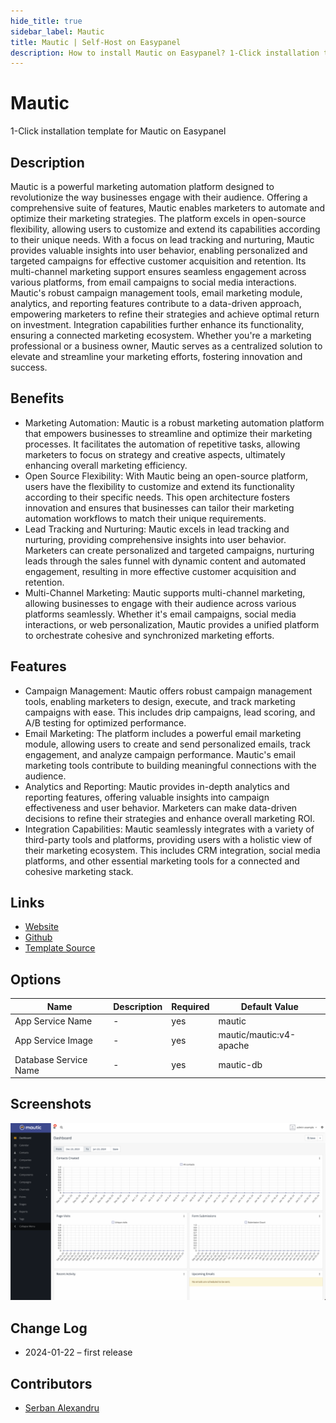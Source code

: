 ```yaml
---
hide_title: true
sidebar_label: Mautic
title: Mautic | Self-Host on Easypanel
description: How to install Mautic on Easypanel? 1-Click installation template for Mautic on Easypanel
---
```


<!-- generated -->

# Mautic

1-Click installation template for Mautic on Easypanel

## Description

Mautic is a powerful marketing automation platform designed to revolutionize the way businesses engage with their audience. Offering a comprehensive suite of features, Mautic enables marketers to automate and optimize their marketing strategies. The platform excels in open-source flexibility, allowing users to customize and extend its capabilities according to their unique needs. With a focus on lead tracking and nurturing, Mautic provides valuable insights into user behavior, enabling personalized and targeted campaigns for effective customer acquisition and retention. Its multi-channel marketing support ensures seamless engagement across various platforms, from email campaigns to social media interactions. Mautic&#39;s robust campaign management tools, email marketing module, analytics, and reporting features contribute to a data-driven approach, empowering marketers to refine their strategies and achieve optimal return on investment. Integration capabilities further enhance its functionality, ensuring a connected marketing ecosystem. Whether you&#39;re a marketing professional or a business owner, Mautic serves as a centralized solution to elevate and streamline your marketing efforts, fostering innovation and success.

## Benefits

- Marketing Automation: Mautic is a robust marketing automation platform that empowers businesses to streamline and optimize their marketing processes. It facilitates the automation of repetitive tasks, allowing marketers to focus on strategy and creative aspects, ultimately enhancing overall marketing efficiency.
- Open Source Flexibility: With Mautic being an open-source platform, users have the flexibility to customize and extend its functionality according to their specific needs. This open architecture fosters innovation and ensures that businesses can tailor their marketing automation workflows to match their unique requirements.
- Lead Tracking and Nurturing: Mautic excels in lead tracking and nurturing, providing comprehensive insights into user behavior. Marketers can create personalized and targeted campaigns, nurturing leads through the sales funnel with dynamic content and automated engagement, resulting in more effective customer acquisition and retention.
- Multi-Channel Marketing: Mautic supports multi-channel marketing, allowing businesses to engage with their audience across various platforms seamlessly. Whether it's email campaigns, social media interactions, or web personalization, Mautic provides a unified platform to orchestrate cohesive and synchronized marketing efforts.

## Features

- Campaign Management: Mautic offers robust campaign management tools, enabling marketers to design, execute, and track marketing campaigns with ease. This includes drip campaigns, lead scoring, and A/B testing for optimized performance.
- Email Marketing: The platform includes a powerful email marketing module, allowing users to create and send personalized emails, track engagement, and analyze campaign performance. Mautic's email marketing tools contribute to building meaningful connections with the audience.
- Analytics and Reporting: Mautic provides in-depth analytics and reporting features, offering valuable insights into campaign effectiveness and user behavior. Marketers can make data-driven decisions to refine their strategies and enhance overall marketing ROI.
- Integration Capabilities: Mautic seamlessly integrates with a variety of third-party tools and platforms, providing users with a holistic view of their marketing ecosystem. This includes CRM integration, social media platforms, and other essential marketing tools for a connected and cohesive marketing stack.

## Links

- [Website](https://www.mautic.org)
- [Github](https://github.com/mautic/mautic)
- [Template Source](https://github.com/easypanel-io/templates/tree/main/templates/mautic)

## Options

Name | Description | Required | Default Value
-|-|-|-
App Service Name | - | yes | mautic
App Service Image | - | yes | mautic/mautic:v4-apache
Database Service Name | - | yes | mautic-db

## Screenshots

![Mautic Screenshot](./assets/screenshot.png)

## Change Log

- 2024-01-22 – first release

## Contributors

- [Serban Alexandru](https://github.com/serban-alexandru)
